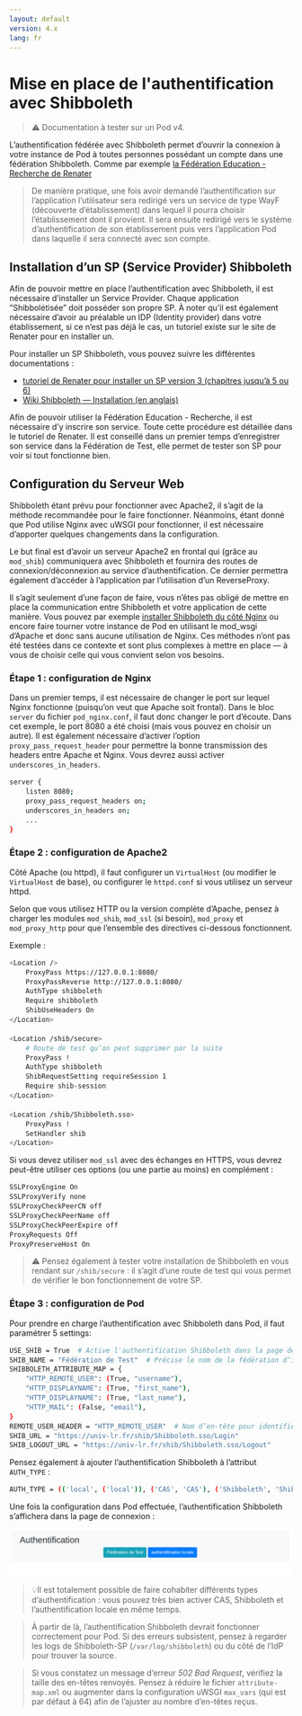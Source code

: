 ```yaml
---
layout: default
version: 4.x
lang: fr
---
```


# Mise en place de l'authentification avec Shibboleth

> ⚠️ Documentation à tester sur un Pod v4.

L’authentification fédérée avec Shibboleth permet d’ouvrir la connexion à votre instance de Pod à toutes personnes possédant un compte dans une fédération Shibboleth. Comme par exemple [la Fédération Education - Recherche de Renater](services.renater.fr)

> De manière pratique, une fois avoir demandé l’authentification sur l’application l’utilisateur sera redirigé vers un service de type WayF (découverte d’établissement) dans lequel il pourra choisir l’établissement dont il provient. Il sera ensuite redirigé vers le système d’authentification de son établissement puis vers l’application Pod dans laquelle il sera connecté avec son compte.

## Installation d’un SP (Service Provider) Shibboleth

Afin de pouvoir mettre en place l’authentification avec Shibboleth, il est nécessaire d’installer un Service Provider. Chaque application “Shibbolétisée” doit posséder son propre SP. À noter qu’il est également nécessaire d’avoir au préalable un IDP (Identity provider) dans votre établissement, si ce n’est pas déjà le cas, un tutoriel existe sur le site de Renater pour en installer un.

Pour installer un SP Shibboleth, vous pouvez suivre les différentes documentations :

* [tutoriel de Renater pour installer un SP version 3 (chapitres jusqu’à 5 ou 6)](https://services.renater.fr/federation/documentation/guides-installation/sp3/chap01)
* [Wiki Shibboleth — Installation (en anglais)](https://wiki.shibboleth.net/confluence/display/SP3/Installation)

Afin de pouvoir utiliser la Fédération Education - Recherche, il est nécessaire d’y inscrire son service. Toute cette procédure est détaillée dans le tutoriel de Renater. Il est conseillé dans un premier temps d’enregistrer son service dans la Fédération de Test, elle permet de tester son SP pour voir si tout fonctionne bien.

## Configuration du Serveur Web

Shibboleth étant prévu pour fonctionner avec Apache2, il s’agit de la méthode recommandée pour le faire fonctionner. Néanmoins, étant donné que Pod utilise Nginx avec uWSGI pour fonctionner, il est nécessaire d’apporter quelques changements dans la configuration.

Le but final est d’avoir un serveur Apache2 en frontal qui (grâce au `mod_shib`) communiquera avec Shibboleth et fournira des routes de connexion/déconnexion au service d’authentification. Ce dernier permettra également d’accéder à l’application par l’utilisation d’un ReverseProxy.

Il s’agit seulement d’une façon de faire, vous n’êtes pas obligé de mettre en place la communication entre Shibboleth et votre application de cette manière. Vous pouvez par exemple [installer Shibboleth du côté Nginx](https://wiki.shibboleth.net) ou encore faire tourner votre instance de Pod en utilisant le mod_wsgi d’Apache et donc sans aucune utilisation de Nginx. Ces méthodes n’ont pas été testées dans ce contexte et sont plus complexes à mettre en place — à vous de choisir celle qui vous convient selon vos besoins.

### Étape 1 : configuration de Nginx

Dans un premier temps, il est nécessaire de changer le port sur lequel Nginx fonctionne (puisqu’on veut que Apache soit frontal). Dans le bloc `server` du fichier `pod_nginx.conf`, il faut donc changer le port d’écoute. Dans cet exemple, le port 8080 a été choisi (mais vous pouvez en choisir un autre). Il est également nécessaire d’activer l’option `proxy_pass_request_header` pour permettre la bonne transmission des headers entre Apache et Nginx. Vous devrez aussi activer `underscores_in_headers`.

```bash
server {
    listen 8080;
    proxy_pass_request_headers on;
    underscores_in_headers on;
    ...
}
```

### Étape 2 : configuration de Apache2

Côté Apache (ou httpd), il faut configurer un `VirtualHost` (ou modifier le `VirtualHost` de base), ou configurer le `httpd.conf` si vous utilisez un serveur httpd.

Selon que vous utilisez HTTP ou la version complète d’Apache, pensez à charger les modules `mod_shib`, `mod_ssl` (si besoin), `mod_proxy` et `mod_proxy_http` pour que l’ensemble des directives ci-dessous fonctionnent.

Exemple :

```bash
<Location />
    ProxyPass https://127.0.0.1:8080/
    ProxyPassReverse http://127.0.0.1:8080/
    AuthType shibboleth
    Require shibboleth
    ShibUseHeaders On
</Location>

<Location /shib/secure>
    # Route de test qu’on peut supprimer par la suite
    ProxyPass !
    AuthType shibboleth
    ShibRequestSetting requireSession 1
    Require shib-session
</Location>

<Location /shib/Shibboleth.sso>
    ProxyPass !
    SetHandler shib
</Location>
```

Si vous devez utiliser `mod_ssl` avec des échanges en HTTPS, vous devrez peut-être utiliser ces options (ou une partie au moins) en complément :

```bash
SSLProxyEngine On
SSLProxyVerify none
SSLProxyCheckPeerCN off
SSLProxyCheckPeerName off
SSLProxyCheckPeerExpire off
ProxyRequests Off
ProxyPreserveHost On
```

> ⚠️ Pensez également à tester votre installation de Shibboleth en vous rendant sur `/shib/secure` : il s’agit d’une route de test qui vous permet de vérifier le bon fonctionnement de votre SP.

### Étape 3 : configuration de Pod

Pour prendre en charge l’authentification avec Shibboleth dans Pod, il faut paramétrer 5 settings:

```bash
USE_SHIB = True  # Active l'authentification Shibboleth dans la page de connexion
SHIB_NAME = "Fédération de Test"  # Précise le nom de la fédération d’identité qui sera affichée
SHIBBOLETH_ATTRIBUTE_MAP = {
    "HTTP_REMOTE_USER": (True, "username"),
    "HTTP_DISPLAYNAME": (True, "first_name"),
    "HTTP_DISPLAYNAME": (True, "last_name"),
    "HTTP_MAIL": (False, "email"),
}
REMOTE_USER_HEADER = "HTTP_REMOTE_USER"  # Nom d’en-tête pour identifier l’utilisateur connecté
SHIB_URL = "https://univ-lr.fr/shib/Shibboleth.sso/Login"
SHIB_LOGOUT_URL = "https://univ-lr.fr/shib/Shibboleth.sso/Logout"
```

Pensez également à ajouter l’authentification Shibboleth à l’attribut `AUTH_TYPE` :

```bash
AUTH_TYPE = (('local', ('local')), ('CAS', 'CAS'), ('Shibboleth', 'Shibboleth'))
```

Une fois la configuration dans Pod effectuée, l’authentification Shibboleth s’affichera dans la page de connexion :

![Authentification Shibboleth](shibboleth_screens/shibboleth1.png)

>💡Il est totalement possible de faire cohabiter différents types d’authentification : vous pouvez très bien activer CAS, Shibboleth et l’authentification locale en même temps.

> À partir de là, l’authentification Shibboleth devrait fonctionner correctement pour Pod. Si des erreurs subsistent, pensez à regarder les logs de Shibboleth-SP (`/var/log/shibboleth`) ou du côté de l’IdP pour trouver la source.

> Si vous constatez un message d’erreur *502 Bad Request*, vérifiez la taille des en-têtes renvoyés. Pensez à réduire le fichier `attribute-map.xml` ou augmenter dans la configuration uWSGI `max_vars` (qui est par défaut à 64) afin de l’ajuster au nombre d’en-têtes reçus.
